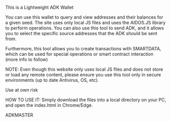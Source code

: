 This is a Lightweight ADK Wallet

You can use this wallet to query and view addresses and their balances for a given seed. The site uses only local JS files and uses the AIDOS.JS library to perform operations.
You can also use this tool to send ADK, and it allows you to select the specific source addresses that the ADK should be sent from.

Furthermore, this tool allows you to create transactions with SMARTDATA, which can be used for special operations or smart contract interaction (more info to follow)

NOTE: Even though this website only uses local JS files and does not store or load any remote content, please ensure you use this tool only in secure environments (up to date Antivirus, OS, etc).

Use at own risk

HOW TO USE IT:
Simply download the files into a local directory on your PC, and open the index.html in Chrome/Edge.

ADKMASTER
